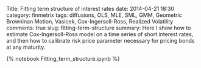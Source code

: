 Title: Fitting term structure of interest rates
date: 2014-04-21 18:30
category: finmetrix
tags: diffusions, OLS, MLE, SML, GMM, Geometric Browninan Motion, Vasicek, Cox-Ingersoll-Ross, Realized Volatility
comments: true
slug: fitting-term-structure
summary: Here I show how to estimate Cox-Ingersoll-Ross model on a time series of short interest rates, and then how to calibrate risk price parameter necessary for pricing bonds at any maturity.

{% notebook Fitting_term_structure.ipynb %}